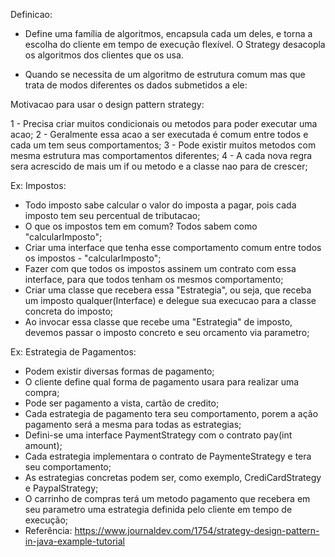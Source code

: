 Definicao:

- Define uma família de algoritmos, encapsula cada um deles, e torna a escolha do cliente em tempo de execução flexível. O Strategy desacopla os algoritmos dos clientes que os usa.

- Quando se necessita de um algoritmo de estrutura comum mas que trata de modos diferentes os dados submetidos a ele:


Motivacao para usar o design pattern strategy:

1 - Precisa criar muitos condicionais ou metodos para poder executar uma acao;
2 - Geralmente essa acao a ser executada é comum entre todos e cada um tem seus comportamentos;
3 - Pode existir muitos metodos com mesma estrutura mas comportamentos diferentes;
4 - A cada nova regra sera acrescido de mais um if ou metodo e a classe nao para de crescer;

Ex: Impostos:
- Todo imposto sabe calcular o valor do imposta a pagar, pois cada imposto tem seu percentual de tributacao;
- O que os impostos tem em comum? Todos sabem como "calcularImposto";
- Criar uma interface que tenha esse comportamento comum entre todos os impostos - "calcularImposto";
- Fazer com que todos os impostos assinem um contrato com essa interface, para que todos tenham os mesmos comportamento;
- Criar uma classe que recebera essa "Estrategia", ou seja, que receba um imposto qualquer(Interface) e delegue sua execucao para a classe concreta do imposto;
- Ao invocar essa classe que recebe uma "Estrategia" de imposto, devemos passar o imposto concreto e seu orcamento
via parametro;

Ex: Estrategia de Pagamentos:
- Podem existir diversas formas de pagamento;
- O cliente define qual forma de pagamento usara para realizar uma compra;
- Pode ser pagamento a vista, cartão de credito;
- Cada estrategia de pagamento tera seu comportamento, porem a ação pagamento será a mesma para todas as estrategias;
- Defini-se uma interface PaymentStrategy com o contrato pay(int amount);
- Cada estrategia implementara o contrato de PaymenteStrategy e tera seu comportamento;
- As estrategias concretas podem ser, como exemplo, CrediCardStrategy e PaypalStrategy;
- O carrinho de compras terá um metodo pagamento que recebera em seu parametro uma estrategia definida pelo cliente em tempo de execução;
- Referência: https://www.journaldev.com/1754/strategy-design-pattern-in-java-example-tutorial